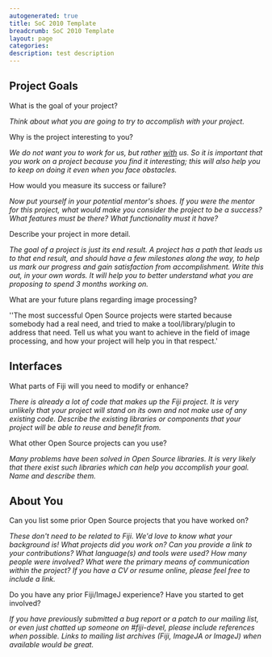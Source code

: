 ```yaml
---
autogenerated: true
title: SoC 2010 Template
breadcrumb: SoC 2010 Template
layout: page
categories: 
description: test description
---
```


Project Goals
-------------

What is the goal of your project?

*Think about what you are going to try to accomplish with your project.*

Why is the project interesting to you?

*We do not want you to work for us, but rather <u>with</u> us. So it is important that you work on a project because you find it interesting; this will also help you to keep on doing it even when you face obstacles.*

How would you measure its success or failure?

*Now put yourself in your potential mentor's shoes. If you were the mentor for this project, what would make you consider the project to be a success? What features must be there? What functionality must it have?*

Describe your project in more detail.

*The goal of a project is just its end result. A project has a path that leads us to that end result, and should have a few milestones along the way, to help us mark our progress and gain satisfaction from accomplishment. Write this out, in your own words. It will help you to better understand what you are proposing to spend 3 months working on.*

What are your future plans regarding image processing?

''The most successful Open Source projects were started because somebody had a real need, and tried to make a tool/library/plugin to address that need. Tell us what you want to achieve in the field of image processing, and how your project will help you in that respect.'

Interfaces
----------

What parts of Fiji will you need to modify or enhance?

*There is already a lot of code that makes up the Fiji project. It is very unlikely that your project will stand on its own and not make use of any existing code. Describe the existing libraries or components that your project will be able to reuse and benefit from.*

What other Open Source projects can you use?

*Many problems have been solved in Open Source libraries. It is very likely that there exist such libraries which can help you accomplish your goal. Name and describe them.*

About You
---------

Can you list some prior Open Source projects that you have worked on?

*These don't need to be related to Fiji. We'd love to know what your background is! What projects did you work on? Can you provide a link to your contributions? What language(s) and tools were used? How many people were involved? What were the primary means of communication within the project? If you have a CV or resume online, please feel free to include a link.*

Do you have any prior Fiji/ImageJ experience? Have you started to get involved?

*If you have previously submitted a bug report or a patch to our mailing list, or even just chatted up someone on \#fiji-devel, please include references when possible. Links to mailing list archives (Fiji, ImageJA or ImageJ) when available would be great.*
